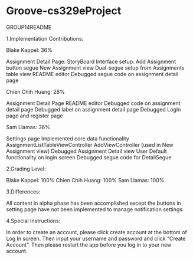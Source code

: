 # Groove-cs329eProject
GROUP14README 

1.Implementation Contributions:

Blake Kappel: 36%

Assignment Detail Page:
StoryBoard Interface setup:
Add Assignment button segue
New Assignment view
Dual-segue setup from Assignments table view
README editor
Debugged segue code on assignment detail page 


Chien Chih Huang: 28%

Assignment Detail Page
README editor
Debugged code on assignment detail page
Debugged label on assignment detail page
Debugged LogIn page and register page 


Sam Llamas: 36%

Settings page
Implemented core data functionality 
AssignmentListTableViewController
AddViewController (used in New Assignment view)
Debugged Assignment Detail view
User Default functionality on login screen
Debugged segue code for DetailSegue



2.Grading Level:

Blake Kappel: 100%
Chien Chih Huang: 100%
Sam Llamas: 100%

3.Differences:

All content in alpha phase has been accomplished except the buttons in setting page have not been implemented to manage notification settings.

4.Special Instructions:

In order to create an account, please click create account at the bottom of Log In screen. Then input your username and password and click “Create Account”. Then please restart the app before you log in to your new account.   

